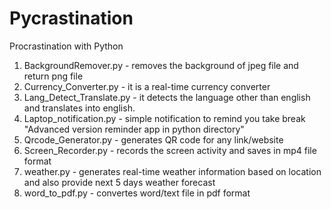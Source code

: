 # Pycrastination
Procrastination with Python

1. BackgroundRemover.py - removes the background of jpeg file and return png file
2. Currency_Converter.py - it is a real-time currency converter
3. Lang_Detect_Translate.py - it detects the language other than english and translates into english.
4. Laptop_notification.py - simple notification to remind you take break "Advanced version reminder app in python directory"
5. Qrcode_Generator.py - generates QR code for any link/website
6. Screen_Recorder.py - records the screen activity and saves in mp4 file format
7. weather.py - generates real-time weather information based on location and also provide next 5 days weather forecast
8. word_to_pdf.py - convertes word/text file in pdf format
